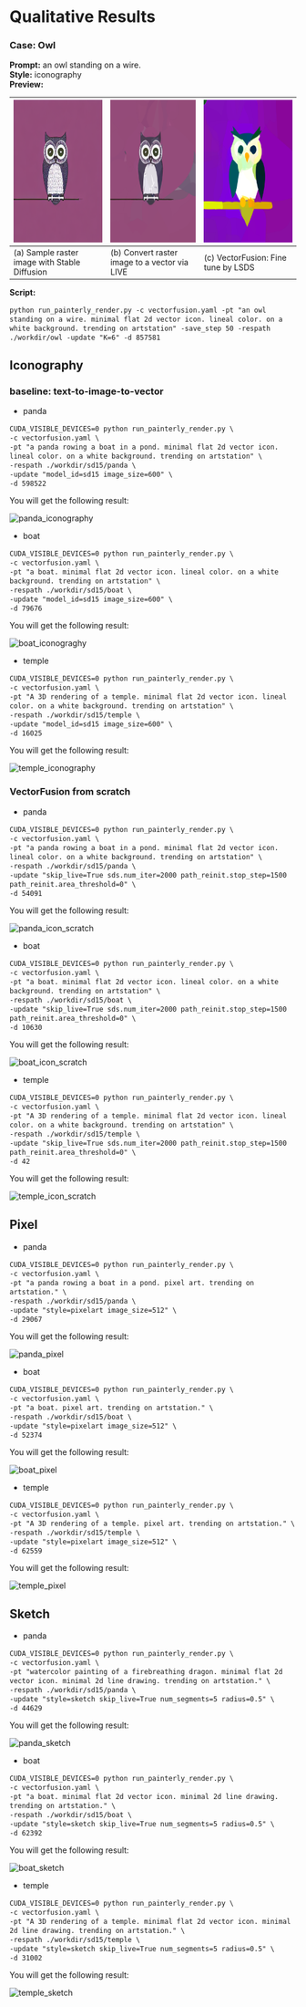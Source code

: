 # Qualitative Results

### Case: Owl

**Prompt:** an owl standing on a wire. <br/>
**Style:** iconography <br/>
**Preview:**

| <img src="./img/Icon-owl/sample.png" style="width: 250px; height: 250px;"> | <img src="./img/Icon-owl/live.svg" style="width: 250px; height: 250px;"> | <img src="./img/Icon-owl/finetune.svg" style="width: 250px; height: 250px;"> |
|----------------------------------------------------------------------------|--------------------------------------------------------------------------|------------------------------------------------------------------------------|
| (a) Sample raster image with Stable Diffusion                              | (b) Convert raster image to a vector via LIVE                            | (c) VectorFusion: Fine tune by LSDS                                          |

**Script:**

```shell
python run_painterly_render.py -c vectorfusion.yaml -pt "an owl standing on a wire. minimal flat 2d vector icon. lineal color. on a white background. trending on artstation" -save_step 50 -respath ./workdir/owl -update "K=6" -d 857581 
```

## Iconography

### baseline: text-to-image-to-vector

- panda

```shell
CUDA_VISIBLE_DEVICES=0 python run_painterly_render.py \
-c vectorfusion.yaml \
-pt "a panda rowing a boat in a pond. minimal flat 2d vector icon. lineal color. on a white background. trending on artstation" \
-respath ./workdir/sd15/panda \
-update "model_id=sd15 image_size=600" \
-d 598522
```

You will get the following result:

![panda_iconography](img/panda_iconography.svg)

- boat

```shell
CUDA_VISIBLE_DEVICES=0 python run_painterly_render.py \
-c vectorfusion.yaml \
-pt "a boat. minimal flat 2d vector icon. lineal color. on a white background. trending on artstation" \
-respath ./workdir/sd15/boat \
-update "model_id=sd15 image_size=600" \
-d 79676
```

You will get the following result:

![boat_iconograghy](img/boat_iconograghy.svg)

- temple

```shell
CUDA_VISIBLE_DEVICES=0 python run_painterly_render.py \
-c vectorfusion.yaml \
-pt "A 3D rendering of a temple. minimal flat 2d vector icon. lineal color. on a white background. trending on artstation" \
-respath ./workdir/sd15/temple \
-update "model_id=sd15 image_size=600" \
-d 16025
```

You will get the following result:

![temple_iconography](img/temple_iconography.svg)

### VectorFusion from scratch

- panda

```shell
CUDA_VISIBLE_DEVICES=0 python run_painterly_render.py \
-c vectorfusion.yaml \
-pt "a panda rowing a boat in a pond. minimal flat 2d vector icon. lineal color. on a white background. trending on artstation" \
-respath ./workdir/sd15/panda \
-update "skip_live=True sds.num_iter=2000 path_reinit.stop_step=1500 path_reinit.area_threshold=0" \
-d 54091
```

You will get the following result:

![panda_icon_scratch](img/panda_icon_scratch.svg)

- boat

```shell
CUDA_VISIBLE_DEVICES=0 python run_painterly_render.py \
-c vectorfusion.yaml \
-pt "a boat. minimal flat 2d vector icon. lineal color. on a white background. trending on artstation" \
-respath ./workdir/sd15/boat \
-update "skip_live=True sds.num_iter=2000 path_reinit.stop_step=1500 path_reinit.area_threshold=0" \
-d 10630
```

You will get the following result:

![boat_icon_scratch](img/boat_icon_scratch.svg)

- temple

```shell
CUDA_VISIBLE_DEVICES=0 python run_painterly_render.py \
-c vectorfusion.yaml \
-pt "A 3D rendering of a temple. minimal flat 2d vector icon. lineal color. on a white background. trending on artstation" \
-respath ./workdir/sd15/temple \
-update "skip_live=True sds.num_iter=2000 path_reinit.stop_step=1500 path_reinit.area_threshold=0" \
-d 42
```

You will get the following result:

![temple_icon_scratch](img/temple_icon_scratch.svg)

## Pixel

- panda

```shell
CUDA_VISIBLE_DEVICES=0 python run_painterly_render.py \
-c vectorfusion.yaml \
-pt "a panda rowing a boat in a pond. pixel art. trending on artstation." \
-respath ./workdir/sd15/panda \
-update "style=pixelart image_size=512" \
-d 29067
```

You will get the following result:

![panda_pixel](img/panda_pixel.svg)

- boat

```shell
CUDA_VISIBLE_DEVICES=0 python run_painterly_render.py \
-c vectorfusion.yaml \
-pt "a boat. pixel art. trending on artstation." \
-respath ./workdir/sd15/boat \
-update "style=pixelart image_size=512" \
-d 52374
```

You will get the following result:

![boat_pixel](img/boat_pixel.svg)

- temple

```shell
CUDA_VISIBLE_DEVICES=0 python run_painterly_render.py \
-c vectorfusion.yaml \
-pt "A 3D rendering of a temple. pixel art. trending on artstation." \
-respath ./workdir/sd15/temple \
-update "style=pixelart image_size=512" \
-d 62559
```

You will get the following result:

![temple_pixel](img/temple_pixel.svg)

## Sketch

- panda

```shell
CUDA_VISIBLE_DEVICES=0 python run_painterly_render.py \
-c vectorfusion.yaml \
-pt "watercolor painting of a firebreathing dragon. minimal flat 2d vector icon. minimal 2d line drawing. trending on artstation." \
-respath ./workdir/sd15/panda \
-update "style=sketch skip_live=True num_segments=5 radius=0.5" \
-d 44629
```

You will get the following result:

![panda_sketch](img/panda_sketch.svg)

- boat

```shell
CUDA_VISIBLE_DEVICES=0 python run_painterly_render.py \
-c vectorfusion.yaml \
-pt "a boat. minimal flat 2d vector icon. minimal 2d line drawing. trending on artstation." \
-respath ./workdir/sd15/boat \
-update "style=sketch skip_live=True num_segments=5 radius=0.5" \
-d 62392
```

You will get the following result:

![boat_sketch](img/boat_sketch.svg)

- temple

```shell
CUDA_VISIBLE_DEVICES=0 python run_painterly_render.py \
-c vectorfusion.yaml \
-pt "A 3D rendering of a temple. minimal flat 2d vector icon. minimal 2d line drawing. trending on artstation." \
-respath ./workdir/sd15/temple \
-update "style=sketch skip_live=True num_segments=5 radius=0.5" \
-d 31002
```

You will get the following result:

![temple_sketch](img/temple_sketch.svg)
